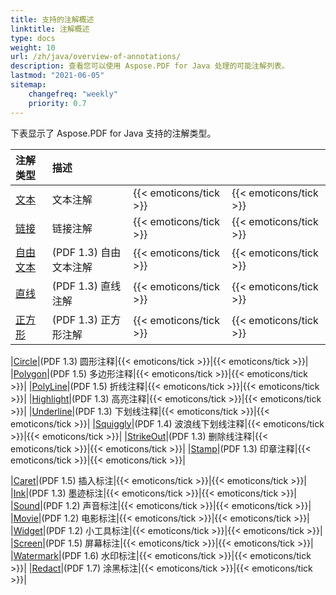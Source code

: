 ```yaml
---
title: 支持的注解概述
linktitle: 注解概述
type: docs
weight: 10
url: /zh/java/overview-of-annotations/
description: 查看您可以使用 Aspose.PDF for Java 处理的可能注解列表。
lastmod: "2021-06-05"
sitemap:
    changefreq: "weekly"
    priority: 0.7
---
```


下表显示了 Aspose.PDF for Java 支持的注解类型。

|**注解类型**|**描述**| | |
| :- | :- | :- | :- |
|[文本](/pdf/zh/java/text-annotation/)|文本注解|{{< emoticons/tick >}}|{{< emoticons/tick >}} |
|[链接](/pdf/zh/java/extra-annotations/)|链接注解|{{< emoticons/tick >}}|{{< emoticons/tick >}} |
|[自由文本](/pdf/zh/java/text-annotation/)|(PDF 1.3) 自由文本注解|{{< emoticons/tick >}}|{{< emoticons/tick >}}|
|[直线](/pdf/zh/java/figures-annotation/)|(PDF 1.3) 直线注解|{{< emoticons/tick >}}|{{< emoticons/tick >}}|
|[正方形](/pdf/zh/java/figures-annotation/)|(PDF 1.3) 正方形注解|{{< emoticons/tick >}}|{{< emoticons/tick >}}|

|[Circle](/pdf/zh/java/figures-annotation/)|(PDF 1.3) 圆形注释|{{< emoticons/tick >}}|{{< emoticons/tick >}}|
|[Polygon](/pdf/zh/java/figures-annotation/)|(PDF 1.5) 多边形注释|{{< emoticons/tick >}}|{{< emoticons/tick >}}|
|[PolyLine](/pdf/zh/java/figures-annotation/)|(PDF 1.5) 折线注释|{{< emoticons/tick >}}|{{< emoticons/tick >}}|
|[Highlight](/pdf/zh/java/highlights-annotation/)|(PDF 1.3) 高亮注释|{{< emoticons/tick >}}|{{< emoticons/tick >}}|
|[Underline](/pdf/zh/java/highlights-annotation/)|(PDF 1.3) 下划线注释|{{< emoticons/tick >}}|{{< emoticons/tick >}}|
|[Squiggly](/pdf/zh/java/highlights-annotation/)|(PDF 1.4) 波浪线下划线注释|{{< emoticons/tick >}}|{{< emoticons/tick >}}|
|[StrikeOut](/pdf/zh/java/highlights-annotation/)|(PDF 1.3) 删除线注释|{{< emoticons/tick >}}|{{< emoticons/tick >}}|
|[Stamp](/pdf/zh/java/stamping/)|(PDF 1.3) 印章注释|{{< emoticons/tick >}}|{{< emoticons/tick >}}|

|[Caret](/pdf/zh/java/extra-annotations/)|(PDF 1.5) 插入标注|{{< emoticons/tick >}}|{{< emoticons/tick >}}|
|[Ink](/pdf/zh/java/ink-annotation/)|(PDF 1.3) 墨迹标注|{{< emoticons/tick >}}|{{< emoticons/tick >}}|
|[Sound](/pdf/zh/java/multimedia-annotation/)|(PDF 1.2) 声音标注|{{< emoticons/tick >}}|{{< emoticons/tick >}}|
|[Movie](/pdf/zh/java/multimedia-annotation/)|(PDF 1.2) 电影标注|{{< emoticons/tick >}}|{{< emoticons/tick >}}|
|[Widget](/pdf/zh/java/multimedia-annotation/)|(PDF 1.2) 小工具标注|{{< emoticons/tick >}}|{{< emoticons/tick >}}|
|[Screen](/pdf/zh//java/multimedia-annotation/)|(PDF 1.5) 屏幕标注|{{< emoticons/tick >}}|{{< emoticons/tick >}}|
|[Watermark](/pdf/zh/java/sticky-annotations/)|(PDF 1.6) 水印标注|{{< emoticons/tick >}}|{{< emoticons/tick >}}|
|[Redact](/pdf/zh/java/extra-annotations/)|(PDF 1.7) 涂黑标注|{{< emoticons/tick >}}|{{< emoticons/tick >}}|